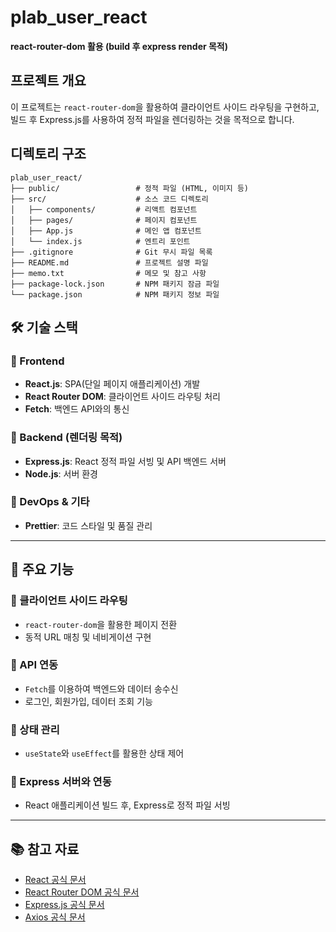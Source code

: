 # plab_user_react

**react-router-dom 활용 (build 후 express render 목적)**

## 프로젝트 개요

이 프로젝트는 `react-router-dom`을 활용하여 클라이언트 사이드 라우팅을 구현하고, 빌드 후 Express.js를 사용하여 정적 파일을 렌더링하는 것을 목적으로 합니다.

## 디렉토리 구조

```plaintext
plab_user_react/
├── public/                 # 정적 파일 (HTML, 이미지 등)
├── src/                    # 소스 코드 디렉토리
│   ├── components/         # 리액트 컴포넌트
│   ├── pages/              # 페이지 컴포넌트
│   ├── App.js              # 메인 앱 컴포넌트
│   └── index.js            # 엔트리 포인트
├── .gitignore              # Git 무시 파일 목록
├── README.md               # 프로젝트 설명 파일
├── memo.txt                # 메모 및 참고 사항
├── package-lock.json       # NPM 패키지 잠금 파일
└── package.json            # NPM 패키지 정보 파일
```
## 🛠 기술 스택

### 📌 Frontend
- **React.js**: SPA(단일 페이지 애플리케이션) 개발
- **React Router DOM**: 클라이언트 사이드 라우팅 처리
- **Fetch**: 백엔드 API와의 통신

### 📌 Backend (렌더링 목적)
- **Express.js**: React 정적 파일 서빙 및 API 백엔드 서버
- **Node.js**: 서버 환경

### 📌 DevOps & 기타
- **Prettier**: 코드 스타일 및 품질 관리

---

## 🚀 주요 기능

### 🔹 클라이언트 사이드 라우팅
- `react-router-dom`을 활용한 페이지 전환
- 동적 URL 매칭 및 네비게이션 구현

### 🔹 API 연동
- `Fetch`를 이용하여 백엔드와 데이터 송수신
- 로그인, 회원가입, 데이터 조회 기능

### 🔹 상태 관리
- `useState`와 `useEffect`를 활용한 상태 제어

### 🔹 Express 서버와 연동
- React 애플리케이션 빌드 후, Express로 정적 파일 서빙

---

## 📚 참고 자료

- [React 공식 문서](https://react.dev/)
- [React Router DOM 공식 문서](https://reactrouter.com/)
- [Express.js 공식 문서](https://expressjs.com/)
- [Axios 공식 문서](https://axios-http.com/)

